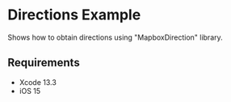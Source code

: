 # Directions Example

Shows how to obtain directions using "MapboxDirection" library.

## Requirements

- Xcode 13.3
- iOS 15
